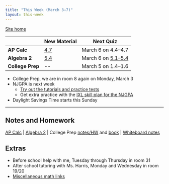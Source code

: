 ```yaml
---
title: "This Week (March 3–7)"
layout: this-week
---
```


[Site home](./)

|                  | New Material                                                                    | Next Quiz                                          |
| ---------------- | ------------------------------------------------------------------------------- | -------------------------------------------------- |
| **AP Calc**      | [4.7](./calc-for-ap-larson/4.7-the-natural-logarithmic-function-integration.md) | March 6 on 4.4–4.7                                   |
| **Algebra 2**    | [5.4](./envision-algebra-2/5-4-solving-radical-equations.md)                    | March 6 on [5.1–5.4](./envision-algebra-2/review.md) |
| **College Prep** | --                                                                              | March 5 on 1.4–1.6                                   |

- College Prep, we are in room 8 again on Monday, March 3
- NJGPA is next week
  - [Try out the tutorials and practice tests](https://nj.mypearsonsupport.com/practice-tests/)
  - Get extra practice with the [IXL skill plan for the NJGPA](https://www.ixl.com/math/skill-plans/njgpa-math)
- Daylight Savings Time starts this Sunday

---

## Notes and Homework

[AP Calc](./calc-for-ap-larson/) \| [Algebra 2](./envision-algebra-2/) \| College Prep [notes/HW](./openstax-college-algebra-2e/) and [book](https://openstax.org/books/college-algebra-2e/pages/1-introduction-to-prerequisites) \| [Whiteboard notes](https://1drv.ms/o/c/c4097c61e06a2b97/EpojsyS4IFdOp0qZoDZdHikBZAinLWQ3ncbWjBZVKo0vtQ?e=5egVmL)

## Extras

- Before school help with me, Tuesday through Thursday in room 31
- After school tutoring with Ms. Harris, Monday and Wednesday in room 19/20
- [Miscellaneous math links](./misc/math-links.md)
